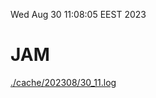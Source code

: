 Wed Aug 30 11:08:05 EEST 2023
# JAM
<a href='./cache/202308/30_11.log'>./cache/202308/30_11.log</a>
